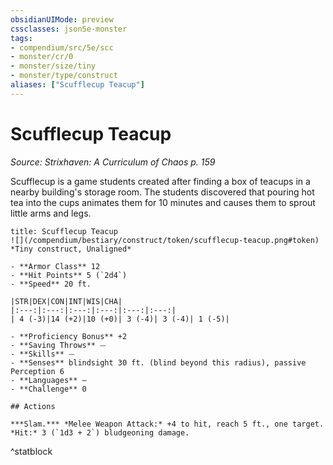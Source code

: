 ```yaml
---
obsidianUIMode: preview
cssclasses: json5e-monster
tags:
- compendium/src/5e/scc
- monster/cr/0
- monster/size/tiny
- monster/type/construct
aliases: ["Scufflecup Teacup"]
---
```

# Scufflecup Teacup
*Source: Strixhaven: A Curriculum of Chaos p. 159*  

Scufflecup is a game students created after finding a box of teacups in a nearby building's storage room. The students discovered that pouring hot tea into the cups animates them for 10 minutes and causes them to sprout little arms and legs.

```ad-statblock
title: Scufflecup Teacup
![](/compendium/bestiary/construct/token/scufflecup-teacup.png#token)
*Tiny construct, Unaligned*

- **Armor Class** 12 
- **Hit Points** 5 (`2d4`)
- **Speed** 20 ft.

|STR|DEX|CON|INT|WIS|CHA|
|:---:|:---:|:---:|:---:|:---:|:---:|
| 4 (-3)|14 (+2)|10 (+0)| 3 (-4)| 3 (-4)| 1 (-5)|

- **Proficiency Bonus** +2
- **Saving Throws** ⏤
- **Skills** ⏤
- **Senses** blindsight 30 ft. (blind beyond this radius), passive Perception 6
- **Languages** —
- **Challenge** 0

## Actions

***Slam.*** *Melee Weapon Attack:* +4 to hit, reach 5 ft., one target. *Hit:* 3 (`1d3 + 2`) bludgeoning damage.
```
^statblock